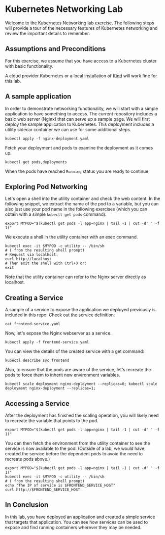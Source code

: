 # Kubernetes Networking Lab

Welcome to the Kubernetes Networking lab exercise. The following steps will
provide a tour of the necessary features of Kubernetes networking and review
the important details to remember.

## Assumptions and Preconditions

For this exercise, we assume that you have access to a Kubernetes cluster with
basic functionality.

A cloud provider Kubernetes or a local installation of
[Kind](https://github.com/kubernetes-sigs/kind) will work fine for this lab.

## A sample application

In order to demonstrate networking functionality, we will start with a simple
application to have something to access.  The current repository includes a
basic web server (Nginx) that can serve up a sample page.
We will first deploy the sample application to Kubernetes. This deployment
includes a utility sidecar container we can
use for some additional steps.

```shell
kubectl apply -f nginx-deployment.yaml
```

Fetch your deployment and pods to examine the deployment as it comes up.

```shell
kubectl get pods,deployments
```

When the pods have reached ```Running``` status you are ready to continue.

## Exploring Pod Networking

Let's open a shell into the utility container and check the web content. In the
following snippet, we extract the name of the pod to a variable, but you can
also just use your pod name in the following exercises (which you can obtain
with a simple ```kubectl get pods``` command).

```shell
export MYPOD="$(kubectl get pods -l app=nginx | tail -1 | cut -d' ' -f 1)"
```

We execute a shell in the utility container with an exec command.

```shell
kubectl exec -it $MYPOD -c utility -- /bin/sh
# ( from the resulting shell prompt)
# Request via localhost:
curl http://localhost
# Then exit the shell with Ctrl+D or:
exit
```

Note that the utility container can refer to the Nginx server directly as
localhost.

## Creating a Service

A sample of a service to expose the application we deployed previously is
included in this repo.  Check out the service definition:

```shell
cat frontend-service.yaml
```

Now, let's expose the Nginx webserver as a service.

```shell
kubectl apply -f frontend-service.yaml
```

You can view the details of the created service with a get command:

```shell
kubectl describe svc frontend
```

Also, to ensure that the pods are aware of the service, let's recreate the
pods to force them to inherit new environment variables.

```shell
kubectl scale deployment nginx-deployment --replicas=0; kubectl scale deployment nginx-deployment --replicas=1;
```

## Accessing a Service

After the deployment has finished the scaling operation, you will likely need
to recreate the variable that points to the pod.

```shell
export MYPOD="$(kubectl get pods -l app=nginx | tail -1 | cut -d' ' -f 1)"
 ```

You can then fetch the environment from the utility container to see the
service is now available to the pod. (Outside of a lab, we would have created
the service before the dependent pods to avoid the need to recreate pods above.)

```shell
export MYPOD="$(kubectl get pods -l app=nginx | tail -1 | cut -d' ' -f 1)"
kubectl exec -it $MYPOD -c utility -- /bin/sh
# ( from the resulting shell prompt)
echo "The IP of service is $FRONTEND_SERVICE_HOST"
curl http://$FRONTEND_SERVICE_HOST
 ```

## In Conclusion

In this lab, you have deployed an application and created a simple service that
targets that application.  You can see how services can be used to expose and
find running containers wherever they may be needed.
